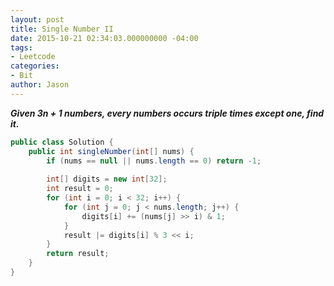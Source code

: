 ```yaml
---
layout: post
title: Single Number II
date: 2015-10-21 02:34:03.000000000 -04:00
tags:
- Leetcode
categories:
- Bit
author: Jason
---
```

<p><strong><em>Given 3n + 1 numbers, every numbers occurs triple times except one, find it.</em></strong></p>


``` java
public class Solution {
    public int singleNumber(int[] nums) {
        if (nums == null || nums.length == 0) return -1;
        
        int[] digits = new int[32];
        int result = 0;
        for (int i = 0; i < 32; i++) {
            for (int j = 0; j < nums.length; j++) {
                digits[i] += (nums[j] >> i) & 1;
            }
            result |= digits[i] % 3 << i;
        }
        return result;
    }
}
```
